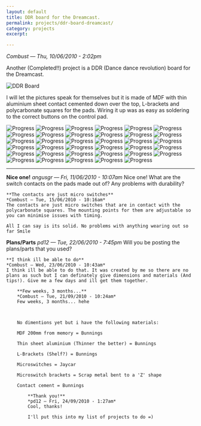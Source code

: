 ```yaml
---
layout: default
title: DDR board for the Dreamcast.
permalink: projects/ddr-board-dreamcast/
category: projects
excerpt:

---
```


*Combust — Thu, 10/06/2010 - 2:02pm*

Another (Completed!!) project is a DDR (Dance dance revolution) board for the Dreamcast.

![DDR Board](/assets/projects/ddr-board-dreamcast/board.jpg)

I will let the pictures speak for themselves but it is made of MDF with thin aluminium sheet contact cemented down over the top, L-brackets and polycarbonate squares for the pads. Wiring it up was as easy as soldering to the correct buttons on the control pad.

![Progress](/assets/projects/ddr-board-dreamcast/progress1.jpg)
![Progress](/assets/projects/ddr-board-dreamcast/progress2.jpg)
![Progress](/assets/projects/ddr-board-dreamcast/progress3.jpg)
![Progress](/assets/projects/ddr-board-dreamcast/progress4.jpg)
![Progress](/assets/projects/ddr-board-dreamcast/progress5.jpg)
![Progress](/assets/projects/ddr-board-dreamcast/progress6.jpg)
![Progress](/assets/projects/ddr-board-dreamcast/progress7.jpg)
![Progress](/assets/projects/ddr-board-dreamcast/progress8.jpg)
![Progress](/assets/projects/ddr-board-dreamcast/progress9.jpg)
![Progress](/assets/projects/ddr-board-dreamcast/progress10.jpg)
![Progress](/assets/projects/ddr-board-dreamcast/progress11.jpg)
![Progress](/assets/projects/ddr-board-dreamcast/progress12.jpg)
![Progress](/assets/projects/ddr-board-dreamcast/progress13.jpg)
![Progress](/assets/projects/ddr-board-dreamcast/progress14.jpg)
![Progress](/assets/projects/ddr-board-dreamcast/progress15.jpg)
![Progress](/assets/projects/ddr-board-dreamcast/progress16.jpg)
![Progress](/assets/projects/ddr-board-dreamcast/progress17.jpg)
![Progress](/assets/projects/ddr-board-dreamcast/progress18.jpg)
![Progress](/assets/projects/ddr-board-dreamcast/progress19.jpg)
![Progress](/assets/projects/ddr-board-dreamcast/progress20.jpg)
![Progress](/assets/projects/ddr-board-dreamcast/progress21.jpg)
![Progress](/assets/projects/ddr-board-dreamcast/progress22.jpg)
![Progress](/assets/projects/ddr-board-dreamcast/progress23.jpg)
![Progress](/assets/projects/ddr-board-dreamcast/progress24.jpg)
![Progress](/assets/projects/ddr-board-dreamcast/progress25.jpg)
![Progress](/assets/projects/ddr-board-dreamcast/progress26.jpg)
![Progress](/assets/projects/ddr-board-dreamcast/progress27.jpg)
![Progress](/assets/projects/ddr-board-dreamcast/progress28.jpg)
![Progress](/assets/projects/ddr-board-dreamcast/progress29.jpg)
![Progress](/assets/projects/ddr-board-dreamcast/progress30.jpg)
![Progress](/assets/projects/ddr-board-dreamcast/progress31.jpg)
![Progress](/assets/projects/ddr-board-dreamcast/progress32.jpg)
![Progress](/assets/projects/ddr-board-dreamcast/progress33.jpg)
![Progress](/assets/projects/ddr-board-dreamcast/progress34.jpg)
![Progress](/assets/projects/ddr-board-dreamcast/progress35.jpg)



-------------------------------

**Nice one!**
*angusgr — Fri, 11/06/2010 - 10:07am*
Nice one! What are the switch contacts on the pads made out of? Any problems with durability?

	**The contacts are just micro switches**
	*Combust — Tue, 15/06/2010 - 10:16am*
	The contacts are just micro switches that are in contact with the polycarbonate squares. The mounting points for them are adjustable so you can minimise issues with timing.

	All I can say is its solid. No problems with anything wearing out so far Smile

**Plans/Parts**
*pd12 — Tue, 22/06/2010 - 7:45pm*
Will you be posting the plans/parts that you used?

	**I think ill be able to do**
	*Combust — Wed, 23/06/2010 - 10:43am*
	I think ill be able to do that. It was created by me so there are no plans as such but I can definately give dimensions and materials (And tips!). Give me a few days and ill get them together.

		**Few weeks, 3 months...**
		*Combust — Tue, 21/09/2010 - 10:24am*
		Few weeks, 3 months... hehe



		No dimentions yet but i have the following materials:

		MDF 200mm from memory = Bunnings

		Thin sheet aluminium (Thinner the better) = Bunnings

		L-Brackets (Shelf?) = Bunnings

		Microswitches = Jaycar

		Microswitch brackets = Scrap metal bent to a 'Z' shape

		Contact cement = Bunnings

			**Thank you!**
			*pd12 — Fri, 24/09/2010 - 1:27am*
			Cool, thanks!

			I'll put this into my list of projects to do =)
